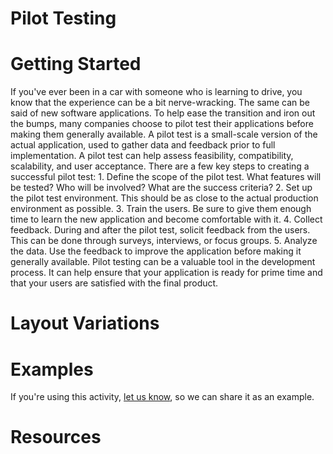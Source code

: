# Pilot Testing

# Getting Started

If you've ever been in a car with someone who is learning to drive, you know that the experience can be a bit nerve-wracking. The same can be said of new software applications. To help ease the transition and iron out the bumps, many companies choose to pilot test their applications before making them generally available. A pilot test is a small-scale version of the actual application, used to gather data and feedback prior to full implementation. A pilot test can help assess feasibility, compatibility, scalability, and user acceptance. There are a few key steps to creating a successful pilot test: 1. Define the scope of the pilot test. What features will be tested? Who will be involved? What are the success criteria? 2. Set up the pilot test environment. This should be as close to the actual production environment as possible. 3. Train the users. Be sure to give them enough time to learn the new application and become comfortable with it. 4. Collect feedback. During and after the pilot test, solicit feedback from the users. This can be done through surveys, interviews, or focus groups. 5. Analyze the data. Use the feedback to improve the application before making it generally available. Pilot testing can be a valuable tool in the development process. It can help ensure that your application is ready for prime time and that your users are satisfied with the final product.

# Layout Variations
# Examples
If you're using this activity, [let us know](https://github.com/Standards-and-Practices/structured-rapid-development/issues/new?assignees=&labels=documentation&template=example-submission.md&title=Example+of+%5Byour+pattern+here%5D), so we can share it as an example.
# Resources